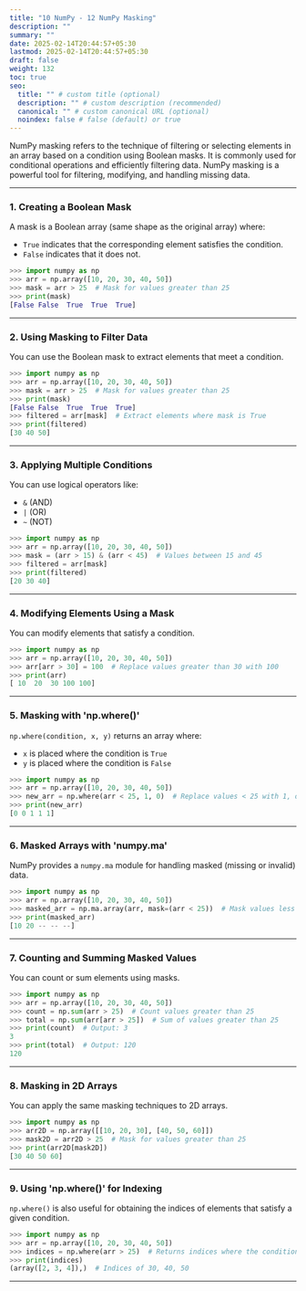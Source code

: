 ```yaml
---
title: "10 NumPy - 12 NumPy Masking"
description: ""
summary: ""
date: 2025-02-14T20:44:57+05:30
lastmod: 2025-02-14T20:44:57+05:30
draft: false
weight: 132
toc: true
seo:
  title: "" # custom title (optional)
  description: "" # custom description (recommended)
  canonical: "" # custom canonical URL (optional)
  noindex: false # false (default) or true
---
```




NumPy masking refers to the technique of filtering or selecting elements in an array based on a condition using Boolean masks. It is commonly used for conditional operations and efficiently filtering data. NumPy masking is a powerful tool for filtering, modifying, and handling missing data.

---

### 1. **Creating a Boolean Mask**

A mask is a Boolean array (same shape as the original array) where:

- `True` indicates that the corresponding element satisfies the condition.
- `False` indicates that it does not.

```python
>>> import numpy as np
>>> arr = np.array([10, 20, 30, 40, 50])
>>> mask = arr > 25  # Mask for values greater than 25
>>> print(mask)
[False False  True  True  True]
```

---

### 2. **Using Masking to Filter Data**

You can use the Boolean mask to extract elements that meet a condition.

```python
>>> import numpy as np
>>> arr = np.array([10, 20, 30, 40, 50])
>>> mask = arr > 25  # Mask for values greater than 25
>>> print(mask)
[False False  True  True  True]
>>> filtered = arr[mask]  # Extract elements where mask is True
>>> print(filtered)
[30 40 50]
```

---

### 3. **Applying Multiple Conditions**

You can use logical operators like:

- `&` (AND)
- `|` (OR)
- `~` (NOT)

```python
>>> import numpy as np
>>> arr = np.array([10, 20, 30, 40, 50])
>>> mask = (arr > 15) & (arr < 45)  # Values between 15 and 45
>>> filtered = arr[mask]
>>> print(filtered)
[20 30 40]
```

---

### 4. **Modifying Elements Using a Mask**

You can modify elements that satisfy a condition.

```python
>>> import numpy as np
>>> arr = np.array([10, 20, 30, 40, 50])
>>> arr[arr > 30] = 100  # Replace values greater than 30 with 100
>>> print(arr)
[ 10  20  30 100 100]
```

---

### 5. **Masking with 'np.where()'**

`np.where(condition, x, y)` returns an array where:

- `x` is placed where the condition is `True`
- `y` is placed where the condition is `False`

```python
>>> import numpy as np
>>> arr = np.array([10, 20, 30, 40, 50])
>>> new_arr = np.where(arr < 25, 1, 0)  # Replace values < 25 with 1, others with 0
>>> print(new_arr)
[0 0 1 1 1]
```

---

### 6. **Masked Arrays with 'numpy.ma'**

NumPy provides a `numpy.ma` module for handling masked (missing or invalid) data.

```python
>>> import numpy as np
>>> arr = np.array([10, 20, 30, 40, 50])
>>> masked_arr = np.ma.array(arr, mask=(arr < 25))  # Mask values less than 25
>>> print(masked_arr)
[10 20 -- -- --]
```

---

### 7. **Counting and Summing Masked Values**

You can count or sum elements using masks.

```python
>>> import numpy as np
>>> arr = np.array([10, 20, 30, 40, 50])
>>> count = np.sum(arr > 25)  # Count values greater than 25
>>> total = np.sum(arr[arr > 25])  # Sum of values greater than 25
>>> print(count)  # Output: 3
3
>>> print(total)  # Output: 120
120
```

---

### 8. **Masking in 2D Arrays**

You can apply the same masking techniques to 2D arrays.

```python
>>> import numpy as np
>>> arr2D = np.array([[10, 20, 30], [40, 50, 60]])
>>> mask2D = arr2D > 25  # Mask for values greater than 25
>>> print(arr2D[mask2D])
[30 40 50 60]
```

---

### 9. **Using 'np.where()' for Indexing**

`np.where()` is also useful for obtaining the indices of elements that satisfy a given condition.

```python
>>> import numpy as np
>>> arr = np.array([10, 20, 30, 40, 50])
>>> indices = np.where(arr > 25)  # Returns indices where the condition is True
>>> print(indices)
(array([2, 3, 4]),)  # Indices of 30, 40, 50
```

---

